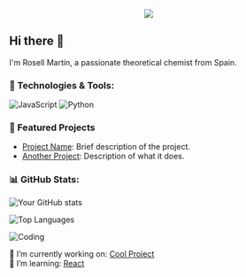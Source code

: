 <div id="header" align= "center">
  <img src="https://i.giphy.com/media/v1.Y2lkPTc5MGI3NjExeTNpeTdsOWh6NnlqeTkzYnhjeHdzOXgxbmc3eWh5MHUwOXV6c2QydyZlcD12MV9pbnRlcm5hbF9naWZfYnlfaWQmY3Q9Zw/9lHsP26ijVJwylXsff/giphy.gif" />
</div>

## Hi there 👋
I'm Rosell Martín, a passionate theoretical chemist from Spain. 
<!--
**Rory144/Rory144** is a ✨ _special_ ✨ repository because its `README.md` (this file) appears on your GitHub profile.

Here are some ideas to get you started:

- 🔭 I’m currently working on ...
- 🌱 I’m currently learning ...
- 👯 I’m looking to collaborate on ...
- 🤔 I’m looking for help with ...
- 💬 Ask me about ...
- 📫 How to reach me: ...
- 😄 Pronouns: ...
- ⚡ Fun fact: ...
-->


### 🚀 Technologies & Tools:
![JavaScript](https://img.shields.io/badge/Code-JavaScript-informational?style=flat&logo=javascript&color=F7DF1E)
![Python](https://img.shields.io/badge/Code-Python-informational?style=flat&logo=python&color=3776AB)



### 🌟 Featured Projects
- [Project Name](https://github.com/your-username/project-repo): Brief description of the project.
- [Another Project](https://github.com/your-username/another-repo): Description of what it does.

### 📊 GitHub Stats:
![Your GitHub stats](https://github-readme-stats.vercel.app/api?username=tu-usuario&show_icons=true&theme=radical)


![Top Languages](https://github-readme-stats.vercel.app/api/top-langs/?username=tu-usuario&layout=compact)

![Coding](https://media.giphy.com/media/13HgwGsXF0aiGY/giphy.gif)

🚀 I’m currently working on: [Cool Project](https://github.com/your-username/cool-project)  
🌱 I’m learning: [React](https://reactjs.org/)  

